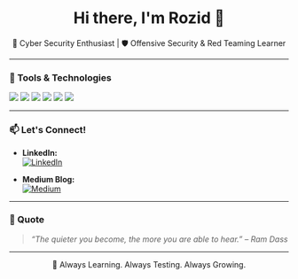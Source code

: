 <h1 align="center">Hi there, I'm Rozid 👋</h1>

<p align="center">
  🚨 Cyber Security Enthusiast | 🛡️ Offensive Security & Red Teaming Learner<br>
<!--   🔍 Passionate about exploring the world of exploits, CTFs, and adversary simulation -->
</p>

---

### 🧰 Tools & Technologies

<p align="left">
  <img src="https://img.shields.io/badge/Linux-OS-black?logo=linux&logoColor=white" />
  <img src="https://img.shields.io/badge/Burp Suite-orange?logo=burp-suite&logoColor=white" />
  <img src="https://img.shields.io/badge/Metasploit-framework-blue?logo=metasploit&logoColor=white" />
  <img src="https://img.shields.io/badge/Nmap-network scanning-informational?logo=nmap" />
  <img src="https://img.shields.io/badge/Kali Linux-penetration testing-blueviolet?logo=kali-linux&logoColor=white" />
  <img src="https://img.shields.io/badge/Python-scripting-yellow?logo=python&logoColor=white" />
</p>

---

### 📫 Let's Connect!

- **LinkedIn:**  
  <a href="https://www.linkedin.com/in/la-ode-fahru-rozid-2857a927b/" target="_blank">
    <img src="https://img.shields.io/badge/LinkedIn-Connect-blue?logo=linkedin&logoColor=white" alt="LinkedIn" />
  </a>

- **Medium Blog:**  
  <a href="https://medium.com/@fahrurozid0" target="_blank">
    <img src="https://img.shields.io/badge/Medium-Blog-black?logo=medium&logoColor=white" alt="Medium" />
  </a>
---

### 🧠 Quote 
> _“The quieter you become, the more you are able to hear.” – Ram Dass_

---

<p align="center">
  📍 Always Learning. Always Testing. Always Growing.
</p>

